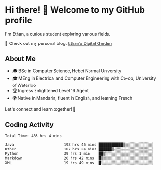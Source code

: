 # Hi there! 👋 Welcome to my GitHub profile  

I'm Ethan, a curious student exploring various fields.  

📌 Check out my personal blog: [Ethan’s Digital Garden](https://fortii2.github.io/)  

## About Me  
- 🎓 BSc in Computer Science, Hebei Normal University
- 🎓 MEng in Electrical and Computer Engineering with Co-op, University of Waterloo
- 🏆 Ingress Enlightened Level 16 Agent  
- 🌍 Native in Mandarin, fluent in English, and learning French  

Let's connect and learn together! 🚀  

## Coding Activity
<!--START_SECTION:waka-->

```txt
Total Time: 433 hrs 4 mins

Java                       193 hrs 46 mins ███████████▒░░░░░░░░░░░░░   44.74 %
Other                      107 hrs 24 mins ██████▒░░░░░░░░░░░░░░░░░░   24.80 %
Python                     39 hrs 1 min    ██▒░░░░░░░░░░░░░░░░░░░░░░   09.01 %
Markdown                   20 hrs 42 mins  █▒░░░░░░░░░░░░░░░░░░░░░░░   04.78 %
XML                        19 hrs 49 mins  █░░░░░░░░░░░░░░░░░░░░░░░░   04.58 %
```

<!--END_SECTION:waka-->
